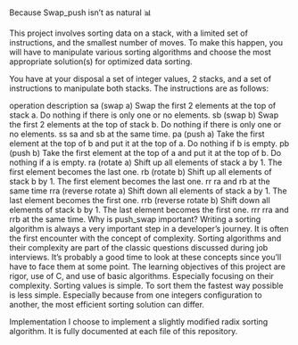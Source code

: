 Because Swap_push isn’t as natural 📊

This project involves sorting data on a stack, with a limited set of instructions, and the smallest number of moves. To make this happen, you will have to manipulate various sorting algorithms and choose the most appropriate solution(s) for optimized data sorting.

You have at your disposal a set of integer values, 2 stacks, and a set of instructions to manipulate both stacks. The instructions are as follows:

operation	description
sa (swap a)	Swap the first 2 elements at the top of stack a. Do nothing if there is only one or no elements.
sb (swap b)	Swap the first 2 elements at the top of stack b. Do nothing if there is only one or no elements.
ss	sa and sb at the same time.
pa (push a)	Take the first element at the top of b and put it at the top of a. Do nothing if b is empty.
pb (push b)	Take the first element at the top of a and put it at the top of b. Do nothing if a is empty.
ra (rotate a)	Shift up all elements of stack a by 1. The first element becomes the last one.
rb (rotate b)	Shift up all elements of stack b by 1. The first element becomes the last one.
rr	ra and rb at the same time
rra (reverse rotate a)	Shift down all elements of stack a by 1. The last element becomes the first one.
rrb (reverse rotate b)	Shift down all elements of stack b by 1. The last element becomes the first one.
rrr	rra and rrb at the same time.
Why is push_swap important?
Writing a sorting algorithm is always a very important step in a developer’s journey. It is often the first encounter with the concept of complexity. Sorting algorithms and their complexity are part of the classic questions discussed during job interviews. It’s probably a good time to look at these concepts since you’ll have to face them at some point. The learning objectives of this project are rigor, use of C, and use of basic algorithms. Especially focusing on their complexity. Sorting values is simple. To sort them the fastest way possible is less simple. Especially because from one integers configuration to another, the most efficient sorting solution can differ.

Implementation
I choose to implement a slightly modified radix sorting algorithm. It is fully documented at each file of this repository.

